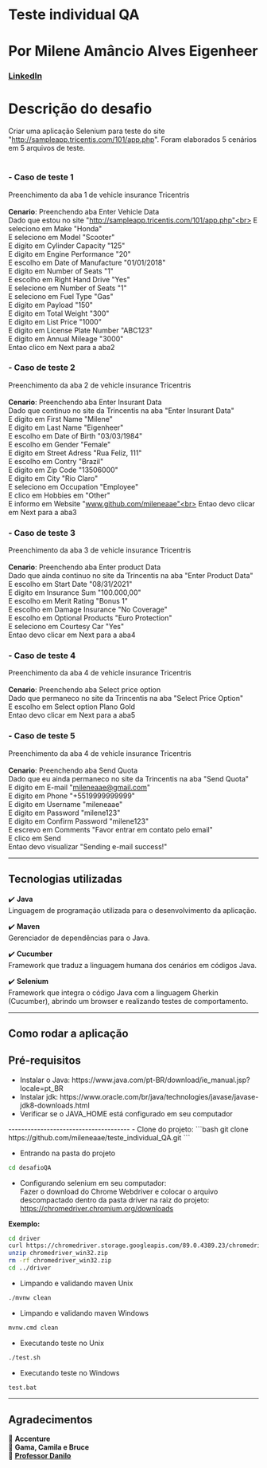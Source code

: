 # Teste individual QA <br>
# Por Milene Amâncio Alves Eigenheer <br>
### [LinkedIn](https://www.linkedin.com/in/mileneaae)

# Descrição do desafio<br>
Criar uma aplicação Selenium para teste do site "http://sampleapp.tricentis.com/101/app.php". Foram elaborados 5 cenários em 5 arquivos de teste.<br>
<br>
### - Caso de teste 1
Preenchimento da aba 1 de vehicle insurance Tricentris<br>
<br>
<b>Cenario</b>: Preenchendo aba Enter Vehicle Data<br>
Dado que estou no site "http://sampleapp.tricentis.com/101/app.php"<br>
E seleciono em Make "Honda"<br>
E seleciono em Model "Scooter"<br>
E digito em Cylinder Capacity "125"<br>
E digito em Engine Performance "20"<br>
E escolho em Date of Manufacture "01/01/2018"<br>
E digito em Number of Seats "1"<br>
E escolho em Right Hand Drive "Yes"<br>
E seleciono em Number of Seats "1"<br>
E seleciono em Fuel Type "Gas"<br>
E digito em Payload "150"<br>
E digito em Total Weight "300"<br>
E digito em List Price "1000"<br>
E digito em License Plate Number "ABC123"<br>
E digito em Annual Mileage "3000"<br>
Entao clico em Next para a aba2<br>

### - Caso de teste 2
Preenchimento da aba 2 de vehicle insurance Tricentris<br>
<br>
<b>Cenario</b>: Preenchendo aba Enter Insurant Data<br>
Dado que continuo no site da Trincentis na aba "Enter Insurant Data"<br>
E digito em First Name "Milene"<br>
E digito em Last Name "Eigenheer"<br>
E escolho em Date of Birth "03/03/1984"<br>
E escolho em Gender "Female"<br>
E digito em Street Adress "Rua Feliz, 111"<br>
E escolho em Contry "Brazil"<br>
E digito em Zip Code "13506000"<br>
E digito em City "Rio Claro"<br>
E seleciono em Occupation "Employee"<br>
E clico em Hobbies em "Other"<br>
E informo em Website "www.github.com/mileneaae"<br>
Entao devo clicar em Next para a aba3<br>

### - Caso de teste 3
Preenchimento da aba 3 de vehicle insurance Tricentris<br>
<br>
<b>Cenario</b>: Preenchendo aba Enter product Data<br>
Dado que ainda continuo no site da Trincentis na aba "Enter Product Data"<br>
E escolho em Start Date "08/31/2021"<br>
E digito em Insurance Sum "100.000,00"<br>
E escolho em Merit Rating "Bonus 1"<br>
E escolho em Damage Insurance "No Coverage"<br>
E escolho em Optional Products "Euro Protection"<br>
E seleciono em Courtesy Car "Yes" <br>
Entao devo clicar em Next para a aba4<br>

### - Caso de teste 4
Preenchimento da aba 4 de vehicle insurance Tricentris<br>
<br>
<b>Cenario</b>: Preenchendo aba Select price option<br>
Dado que permaneco no site da Trincentis na aba "Select Price Option"<br>
E escolho em Select option Plano Gold<br>
Entao devo clicar em Next para a aba5<br>

### - Caso de teste 5
Preenchimento da aba 4 de vehicle insurance Tricentris<br>
<br>
<b>Cenario</b>: Preenchendo aba Send Quota<br>
Dado que eu ainda permaneco no site da Trincentis na aba "Send Quota"<br>
E digito em E-mail "mileneaae@gmail.com"<br>
E digito em Phone "+5519999999999"<br>
E digito em Username "mileneaae"<br>
E digito em Password "milene123"<br>
E digito em Confirm Password "milene123"<br>
E escrevo em Comments "Favor entrar em contato pelo email"<br>
E clico em Send<br>
Entao devo visualizar "Sending e-mail success!"<br>

-------------------------
## Tecnologias utilizadas
:heavy_check_mark: <b>Java</b><br>
Linguagem de programação utilizada para o desenvolvimento da aplicação.<br>

:heavy_check_mark: <b>Maven</b><br>
Gerenciador de dependências para o Java.<br>

:heavy_check_mark: <b>Cucumber</b><br>
Framework que traduz a linguagem humana dos cenários em códigos Java.<br>

:heavy_check_mark: <b>Selenium</b><br>
Framework que integra o código Java com a linguagem Gherkin (Cucumber), abrindo um browser e realizando testes de comportamento.<br>

-------------------------

## Como rodar a aplicação
## Pré-requisitos<br>
<ul>
<li>Instalar o Java: https://www.java.com/pt-BR/download/ie_manual.jsp?locale=pt_BR</li>
<li>Instalar jdk: https://www.oracle.com/br/java/technologies/javase/javase-jdk8-downloads.html</li>
<li>Verificar se o JAVA_HOME está configurado em seu computador</li>
</ul>
--------------------------------------
- Clone do projeto:
 ```bash
git clone https://github.com/mileneaae/teste_individual_QA.git
 ```

- Entrando na pasta do projeto
 ```bash
cd desafioQA
 ```

- Configurando selenium em seu computador:<br>
Fazer o download do Chrome Webdriver e colocar o arquivo descompactado dentro da pasta driver na raiz do projeto:<br>
https://chromedriver.chromium.org/downloads<br>

<b>Exemplo:</b><br>
 ```bash
cd driver
curl https://chromedriver.storage.googleapis.com/89.0.4389.23/chromedriver_win32.zip
unzip chromedriver_win32.zip
rm -rf chromedriver_win32.zip
cd ../driver
 ```

- Limpando e validando maven Unix
 ```bash
./mvnw clean
 ```
 
- Limpando e validando maven Windows
 ```bash
mvnw.cmd clean
 ```

- Executando teste no Unix
 ```bash
./test.sh
 ```

- Executando teste no Windows
 ```bash
test.bat
 ```

 ----------------------------------
## Agradecimentos
:purple_heart: <b>Accenture</b><br>
:green_heart: <b>Gama, Camila e Bruce</b><br>
:blue_heart: <b>[Professor Danilo](https://github.com/Didox) </b><br>